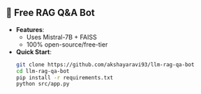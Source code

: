 ## 🌟 Free RAG Q&A Bot
- **Features**: 
  - Uses Mistral-7B + FAISS
  - 100% open-source/free-tier
- **Quick Start**:
  ```bash
  git clone https://github.com/akshayaravi93/llm-rag-qa-bot
  cd llm-rag-qa-bot
  pip install -r requirements.txt
  python src/app.py